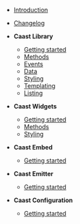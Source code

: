 - [Introduction](/)
- [Changelog](CHANGELOG.md)
- **Caast Library**

  - [Getting started](library/README.md)
  - [Methods](library/methods.md)
  - [Events](library/events.md)
  - [Data](library/data.md)
  - [Styling](library/style.md)
  - [Templating](library/template.md)
  - [Listing](library/listing.md)

- **Caast Widgets**

  - [Getting started](widgets/README.md)
  - [Methods](widgets/methods.md)
  - [Styling](widgets/style.md)

- **Caast Embed**

  - [Getting started](embed/README.md)

- **Caast Emitter**

  - [Getting started](emitter/README.md)

- **Caast Configuration**

  - [Getting started](configuration/README.md)
